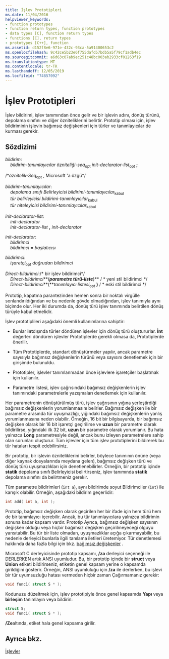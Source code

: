 ```yaml
---
title: İşlev Prototipleri
ms.date: 11/04/2016
helpviewer_keywords:
- function prototypes
- function return types, function prototypes
- data types [C], function return types
- functions [C], return types
- prototypes [C++], function
ms.assetid: d152f8e6-971e-432c-93ca-5a91400653c2
ms.openlocfilehash: 9c42ce5b23e6f755dafd57bdb5a5f79cf1adb4ec
ms.sourcegitcommit: a6d63c07ab9ec251c48bc003ab2933cf01263f19
ms.translationtype: MT
ms.contentlocale: tr-TR
ms.lasthandoff: 12/05/2019
ms.locfileid: "74857092"
---
```

# <a name="function-prototypes"></a>İşlev Prototipleri

İşlev bildirimi, işlev tanımından önce gelir ve bir işlevin adını, dönüş türünü, depolama sınıfını ve diğer özniteliklerini belirtir. Prototip olması için, işlev bildiriminin işlevin bağımsız değişkenleri için türler ve tanımlayıcılar de kurması gerekir.

## <a name="syntax"></a>Sözdizimi

*bildirim*:<br/>
&nbsp;&nbsp;&nbsp;&nbsp;*bildirim-tanımlayıcılar* *özniteliği-seq*<sub>opt</sub> *init-declarator-list*<sub>opt</sub> **;**

/\**öznitelik-Seq*<sub>opt</sub> , Microsoft 'a özgü\*/

*bildirim-tanımlayıcılar*:<br/>
&nbsp;&nbsp;&nbsp;&nbsp;*depolama sınıfı Belirleyicisi* *bildirimi-tanımlayıcılar*<sub>kabul</sub> <br/>
&nbsp;&nbsp;&nbsp;&nbsp;*tür belirleyicisi* *bildirimi-tanımlayıcılar*<sub>kabul</sub> <br/>
&nbsp;&nbsp;&nbsp;&nbsp;*tür niteleyicisi* *bildirimi-tanımlayıcılar*<sub>kabul</sub>

*init-declarator-list*:<br/>
&nbsp;&nbsp;&nbsp;&nbsp;*init-declarator*<br/>
&nbsp;&nbsp;&nbsp;&nbsp;*init-declarator-list*  **,**  *init-declarator*

*init-declarator*:<br/>
&nbsp;&nbsp;&nbsp;&nbsp;*bildirimci*<br/>
&nbsp;&nbsp;&nbsp;&nbsp;*bildirimci* **=** *başlatıcısı*

*bildirimci*:<br/>
&nbsp;&nbsp;&nbsp;&nbsp;*işaretçi*<sub>opt</sub> *doğrudan bildirimci*

*Direct-bildirimci*:/\* bir işlev bildirimci\*/<br/>
&nbsp;&nbsp;&nbsp;&nbsp;*Direct-bildirimci***(***parametre türü-liste***)**   / \* yeni stil bildirimci      \*/<br/>
&nbsp;&nbsp;&nbsp;&nbsp;*Direct-bildirimci***(***tanımlayıcı listesi*<sub>opt</sub> **)**  / \* eski stil bildirimci    \*/

Prototip, kapatma parantezinden hemen sonra bir noktalı virgülle sonlandırıldığından ve bu nedenle gövde olmadığından, işlev tanımıyla aynı biçimde olur. Her iki durumda da, dönüş türü işlev tanımında belirtilen dönüş türüyle kabul etmelidir.

İşlev prototiplileri aşağıdaki önemli kullanımlarına sahiptir:

- Bunlar **int**dışında türler döndüren işlevler için dönüş türü oluştururlar. **İnt** değerleri döndüren işlevler Prototiplerde gerekli olmasa da, Prototiplerde önerilir.

- Tüm Prototiplerde, standart dönüştürmeler yapılır, ancak parametre sayısıyla bağımsız değişkenlerin türünü veya sayısını denetlemek için bir girişimde bulunuldu.

- Prototipler, işlevler tanımlanmadan önce işlevlere işaretçiler başlatmak için kullanılır.

- Parametre listesi, işlev çağrısındaki bağımsız değişkenlerin işlev tanımındaki parametrelerle yazışmaları denetlemek için kullanılır.

Her parametrenin dönüştürülmüş türü, işlev çağrısının yığına yerleştirdiği bağımsız değişkenlerin yorumlanmasını belirler. Bağımsız değişken ile bir parametre arasında tür uyuşmazlığı, yığındaki bağımsız değişkenlerin yanlış yorumlanmasına neden olabilir. Örneğin, 16 bit bir bilgisayarda, bir bağımsız değişken olarak bir 16 bit işaretçi geçirilirse ve **uzun** bir parametre olarak bildirilirse, yığındaki ilk 32 bit, **uzun** bir parametre olarak yorumlanır. Bu hata yalnızca **Long** parametresiyle değil, ancak bunu izleyen parametrelere sahip olan sorunları oluşturur. Tüm işlevler için tüm işlev prototiplerini bildirerek bu tür hataları tespit edebilirsiniz.

Bir prototip, bir işlevin özniteliklerini belirler, böylece tanımının önüne (veya diğer kaynak dosyalarında meydana gelen), bağımsız değişken türü ve dönüş türü uyuşmazlıkları için denetlenebilirler. Örneğin, bir prototip içinde **statik** depolama sınıfı Belirleyicisi belirtirseniz, işlev tanımında **statik** depolama sınıfını da belirtmeniz gerekir.

Tüm parametre bildirimleri (`int a`), aynı bildirimde soyut Bildirimciler (`int`) ile karışık olabilir. Örneğin, aşağıdaki bildirim geçerlidir:

```C
int add( int a, int );
```

Prototip, bağımsız değişken olarak geçirilen her bir ifade için hem türü hem de bir tanımlayıcı içerebilir. Ancak, bu tür tanımlayıcılara yalnızca bildirimin sonuna kadar kapsam vardır. Prototip Ayrıca, bağımsız değişken sayısının değişken olduğu veya hiçbir bağımsız değişken geçirilmeyeceği olguyu yansıtabilir. Bu tür bir liste olmadan, uyuşmazlıklar açığa çıkarmayabilir, bu nedenle derleyici bunlarla ilgili tanılama iletileri üretemiyor. Tür denetlemesi hakkında daha fazla bilgi için bkz. [bağımsız değişkenler](../c-language/arguments.md) .

Microsoft C derleyicisinde prototip kapsamı, **/za** derleyici seçeneği ile DERLERKEN artık ANSI uyumludur. Bu, bir prototip içinde bir **struct** veya **Union** etiketi bildirirseniz, etiketin genel kapsam yerine o kapsamda girildiğini gösterir. Örneğin, ANSI uyumluluğu için **/za** ile derlerken, bu işlevi bir tür uyumsuzluğu hatası vermeden hiçbir zaman Çağırmamanız gerekir:

```C
void func1( struct S * );
```

Kodunuzu düzeltmek için, işlev prototipiyle önce genel kapsamda **Yapı** veya **birleşim** tanımlayın veya bildirin:

```C
struct S;
void func1( struct S * );
```

**/Ze**altında, etiket hala genel kapsama girilir.

## <a name="see-also"></a>Ayrıca bkz.

[İşlevler](../c-language/functions-c.md)
